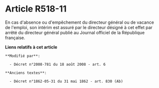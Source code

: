 # Article R518-11

En cas d'absence ou d'empêchement du directeur général ou de vacance de l'emploi, son intérim est assuré par le directeur
désigné à cet effet par arrêté du directeur général publié au Journal officiel de la République française.

**Liens relatifs à cet article**

	**Modifié par**:

	  - Décret n°2008-781 du 18 août 2008 - art. 6

	**Anciens textes**:

	  - Décret n°1862-05-31 du 31 mai 1862 - art. 830 (Ab)
